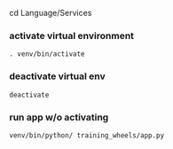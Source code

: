 cd Language/Services

### activate virtual environment
`. venv/bin/activate`

### deactivate virtual env
`deactivate`

### run app w/o activating
`venv/bin/python/ training_wheels/app.py`

